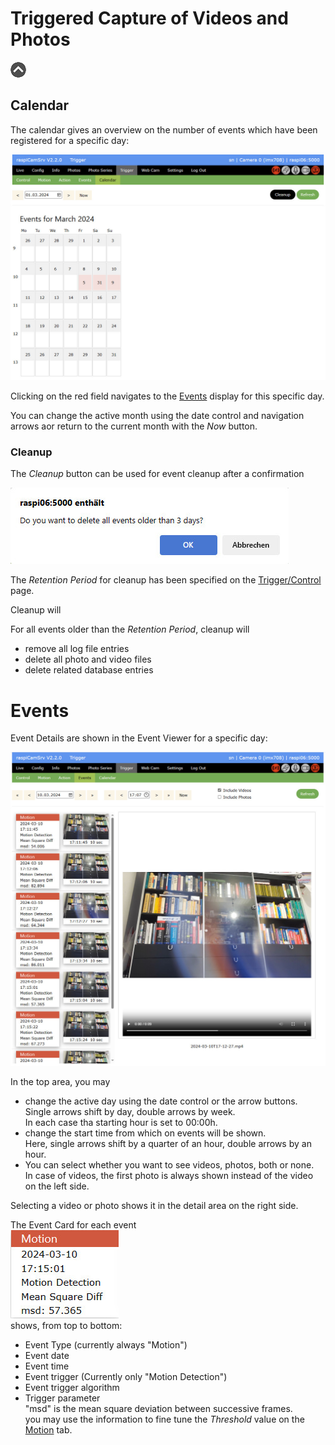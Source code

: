 # Triggered Capture of Videos and Photos

[![Up](img/goup.gif)](./Trigger.md)

## Calendar

The calendar gives an overview on the number of events which have been registered for a specific day:

![EventCalendar](./img/Trigger_Calendar.jpg)

Clicking on the red field navigates to the [Events](#events) display for this specific day.

You can change the active month using the date control and navigation arrows aor return to the current month with the *Now* button.

### Cleanup

The *Cleanup* button can be used for event cleanup after a confirmation

![CleanupConfirm](./img/Trigger_ConfirmCleanup.jpg)

The *Retention Period* for cleanup has been specified on the [Trigger/Control](./Trigger.md) page.

Cleanup will

For all events older than the *Retention Period*, cleanup will

- remove all log file entries
- delete all photo and video files
- delete related database entries


# Events

Event Details are shown in the Event Viewer for a specific day:

![Event Viewer](./img/Trigger_Events.jpg)

In the top area, you may 
- change the active day using the date control or the arrow buttons.   
Single arrows shift by day, double arrows by week.   
In each case tha starting hour is set to 00:00h.
- change the start time from which on events will be shown.   
Here, single arrows shift by a quarter of an hour, double arrows by an hour.
- You can select whether you want to see videos, photos, both or none.   
In case of videos, the first photo is always shown instead of the video on the left side.

Selecting a video or photo shows it in the detail area on the right side.

The Event Card for each event     
![EventCard](./img/Trigger_EventCard.jpg)    
shows, from top to bottom:
- Event Type (currently always "Motion")
- Event date
- Event time
- Event trigger (Currently only "Motion Detection")
- Event trigger algorithm
- Trigger parameter   
"msd" is the mean square deviation between successive frames.   
you may use the information to fine tune the *Threshold* value on the [Motion](./Trigger.md#motion-configuration) tab.